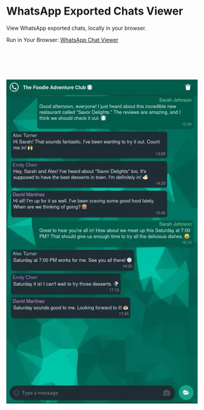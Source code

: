 # WhatsApp Exported Chats Viewer

View WhatsApp exported chats, locally in your browser. 

Run in Your Browser: [WhatsApp Chat Viewer](https://dylansavoia.github.io/whatsapp-chat-viewer/)

<br><br><br><br>

<div style="text-align:center" align="center"><img src=imgs/wa_chat_viewer.jpg/></div>
